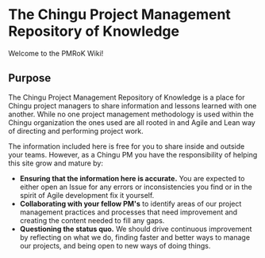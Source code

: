# The Chingu Project Management Repository of Knowledge

Welcome to the PMRoK Wiki!

## Purpose

The Chingu Project Management Repository of Knowledge is a place for Chingu
project managers to share information and lessons learned with one another.
While no one project management methodology is used within the Chingu
organization the ones used are all rooted in and Agile and Lean way of directing 
and performing project work.

The information included here is free for you to share inside and outside your
teams. However, as a Chingu PM you have the responsibility of helping this
site grow and mature by:

- **Ensuring that the information here is accurate.** You are expected to either
open an Issue for any errors or inconsistencies you find or in the spirit of
Agile development fix it yourself.
- **Collaborating with your fellow PM's** to identify areas of our project
management practices and processes that need improvement and creating the
content needed to fill any gaps.
- **Questioning the status quo.** We should drive continuous improvement by
reflecting on what we do, finding faster and better ways to manage our
projects, and being open to new ways of doing things.

